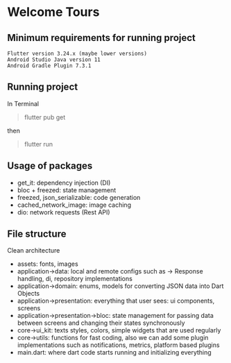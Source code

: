 # Welcome Tours


## Minimum requirements for running project
    Flutter version 3.24.x (maybe lower versions)
    Android Studio Java version 11
    Android Gradle Plugin 7.3.1

## Running project
In Terminal
> flutter pub get 

then
> flutter run

## Usage of packages
- get_it: dependency injection (DI)
- bloc + freezed: state management
- freezed, json_serializable: code generation
- cached_network_image: image caching
- dio: network requests (Rest API)

## File structure
Clean architecture
- assets: fonts, images
- application->data: local and remote configs such as -> Response handling, di, repository implementations
- application->domain: enums, models for converting JSON data into Dart Objects
- application->presentation: everything that user sees: ui components, screens
- application->presentation->bloc: state management for passing data between screens and changing their states synchronously
- core->ui_kit: texts styles, colors, simple widgets that are used regularly
- core->utils: functions for fast coding, also we can add some plugin implementations such as notifications, metrics, platform based plugins
- main.dart: where dart code starts running and initializing everything
